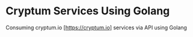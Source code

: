 # Cryptum Services Using Golang

Consuming cryptum.io [https://cryptum.io] services via API using Golang

